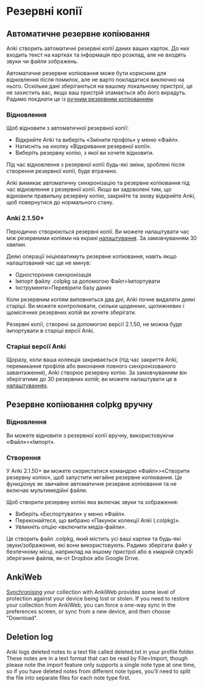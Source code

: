 # Резервні копії

<!-- toc -->

## Автоматичне резервне копіювання

Anki створить автоматичні резервні копії даних ваших карток. До них входить текст
на картках та інформація про розклад, але не входять звуки чи файли зображень.

Автоматичне резервне копіювання може бути корисним для відновлення після помилок,
але не варто покладатися виключно на нього. Оскільки дані зберігаються на вашому
локальному пристрої, це не захистить вас, якщо ваш пристрій зламається або його вкрадуть.
Радимо поєднати це із [ручним резервним копіюванням](#резервне-копіювання-colpkg-вручну).

### Відновлення

Щоб відновити з автоматичної резервної копії:

- Відкрийте Anki та виберіть «Змінити профіль» у меню «Файл».
- Натисніть на кнопку «Відкривання резервної копії».
- Виберіть резервну копію, з якої ви хочете відновити.

Під час відновлення з резервної копії будь-які зміни, зроблені після створення резервної копії, буде втрачено.

Anki вимикає автоматичну синхронізацію та резервне копіювання під час відновлення з резервної копії. Якщо ви задоволені тим, що відновили правильну резервну копію, закрийте та знову відкрийте Anki, щоб повернутися до нормального стану.

### Anki 2.1.50+

Періодично створюються резервні копії. Ви можете налаштувати час між резервними копіями на
екрані [налаштування](preferences.md). За замовчуванням 30 хвилин.

Деякі операції ініціюватимуть резервне копіювання, навіть якщо налаштований час
ще не минув:

- Одностороння синхронізація
- Імпорт файлу .colpkg за допомогою Файл>Імпортувати
- Інструменти>Перевірити базу даних

Коли резервним копіям виповниться два дні, Anki почне видаляти деякі старіші. Ви можете контролювати,
скільки щоденних, щотижневих і щомісячних резервних копій ви хочете зберігати.

Резервні копії, створені за допомогою версії 2.1.50, не можна буде імпортувати в старіші версії Anki.

### Старіші версії Anki

Щоразу, коли ваша колекція закривається (під час закриття Anki, перемикання профілів або виконання повного
синхронізованого завантаження), Anki створює резервну копію. За замовчуванням він зберігатиме до 30 резервних копій;
ви можете налаштувати це в [налаштуваннях](preferences.md).

## Резервне копіювання colpkg вручну

### Відновлення

Ви можете відновити з резервної копії вручну, використовуючи «Файл»>«Імпорт».

### Створення

У Anki 2.1.50+ ви можете скористатися командою «Файл»>«Створити резервну копію», щоб запустити негайне
резервне копіювання. Це функціонує як звичайне автоматичне резервне копіювання та не включає
мультимедійні файли.

Щоб створити резервну копію яка включає звуки та зображення:

- Виберіть «Експортувати» у меню «Файл».
- Переконайтеся, що вибрано «Пакунок колекції Anki (.colpkg)».
- Увімкніть опцію «включити медіа-файли».

Це створить файл .colpkg, який містить усі ваші картки та будь-які звуки/зображення, які вони використовують.
Радимо зберігати файл у безпечному місці, наприклад на іншому пристрої або в хмарній службі зберігання файлів,
як-от Dropbox або Google Drive.

## AnkiWeb

[Synchronising](./syncing.md) your collection with AnkiWeb provides some level of protection
against your device being lost or stolen. If you need to restore your collection from AnkiWeb,
you can force a one-way sync in the preferences screen, or sync from a new device, and then choose
"Download".

## Deletion log

Anki logs deleted notes to a text file called deleted.txt in your
profile folder. These notes are in a text format that can be read by
File&gt;Import, though please note the import feature only supports a
single note type at one time, so if you have deleted notes from
different note types, you'll need to split the file into separate files
for each note type first.
